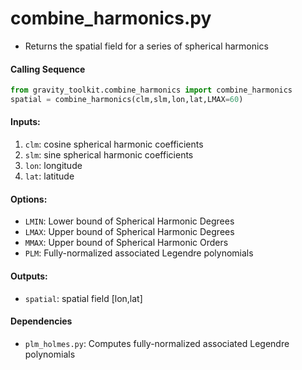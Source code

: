 combine_harmonics.py
====================

 - Returns the spatial field for a series of spherical harmonics  

#### Calling Sequence
```python
from gravity_toolkit.combine_harmonics import combine_harmonics
spatial = combine_harmonics(clm,slm,lon,lat,LMAX=60)
```

#### Inputs:
 1. `clm`: cosine spherical harmonic coefficients
 2. `slm`: sine spherical harmonic coefficients
 3. `lon`: longitude
 4. `lat`: latitude

#### Options:
 - `LMIN`: Lower bound of Spherical Harmonic Degrees
 - `LMAX`: Upper bound of Spherical Harmonic Degrees
 - `MMAX`: Upper bound of Spherical Harmonic Orders
 - `PLM`: Fully-normalized associated Legendre polynomials

#### Outputs:
 - `spatial`: spatial field [lon,lat]

#### Dependencies
 - `plm_holmes.py`: Computes fully-normalized associated Legendre polynomials  
